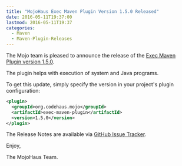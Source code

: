 ```yaml
---
title: "MojoHaus Exec Maven Plugin Version 1.5.0 Released"
date: 2016-05-11T19:37:00
lastmod: 2016-05-11T19:37
categories:
  - Maven
  - Maven-Plugin-Releases
---
```

The Mojo team is pleased to announce the release of the 
[Exec Maven Plugin version 1.5.0](https://mojo.codehaus.org/exec-maven-plugin/).

The plugin helps with execution of system and Java programs.


To get this update, simply specify the version in your project's
plugin configuration:

```xml
<plugin>
  <groupId>org.codehaus.mojo</groupId>
  <artifactId>exec-maven-plugin</artifactId>
  <version>1.5.0</version>
</plugin>
```

The Release Notes are available via [GitHub Issue Tracker](https://github.com/mojohaus/exec-maven-plugin/issues?q=milestone%3A%22Release+1.5.0%22+is%3Aclosed).

Enjoy,

The MojoHaus Team.
